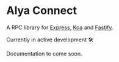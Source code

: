# Alya Connect

A RPC library for [Express](https://expressjs.com), [Koa](https://koajs.com) and [Fastify](https://fastify.dev).

Currently in active development 🛠️

Documentation to come soon.
